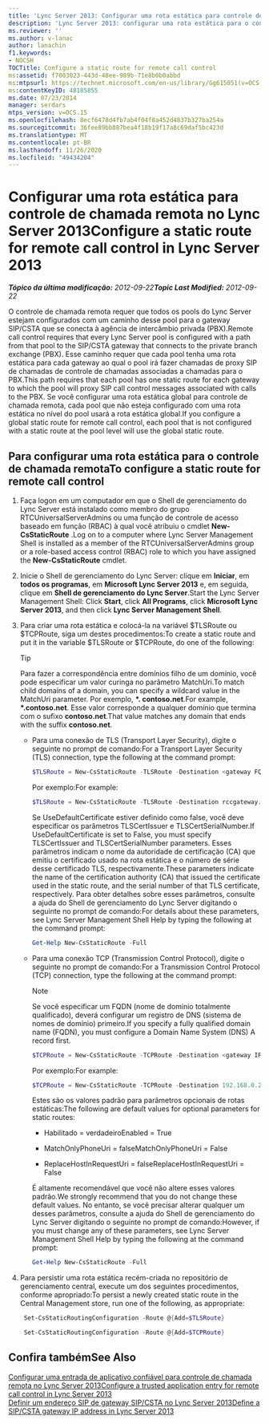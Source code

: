 ```yaml
---
title: 'Lync Server 2013: Configurar uma rota estática para controle de chamada remota'
description: 'Lync Server 2013: configurar uma rota estática para o controle de chamada remota.'
ms.reviewer: ''
ms.author: v-lanac
author: lanachin
f1.keywords:
- NOCSH
TOCTitle: Configure a static route for remote call control
ms:assetid: f7003023-443d-48ee-989b-71e8b0b0abbd
ms:mtpsurl: https://technet.microsoft.com/en-us/library/Gg615051(v=OCS.15)
ms:contentKeyID: 48185855
ms.date: 07/23/2014
manager: serdars
mtps_version: v=OCS.15
ms.openlocfilehash: 8ecf6478d4fb7ab4f04f8a452d4837b327ba254a
ms.sourcegitcommit: 36fee89bb887bea4f18b19f17a8c69daf5bc423d
ms.translationtype: MT
ms.contentlocale: pt-BR
ms.lasthandoff: 11/26/2020
ms.locfileid: "49434204"
---
```

# <a name="configure-a-static-route-for-remote-call-control-in-lync-server-2013"></a><span data-ttu-id="8ea29-103">Configurar uma rota estática para controle de chamada remota no Lync Server 2013</span><span class="sxs-lookup"><span data-stu-id="8ea29-103">Configure a static route for remote call control in Lync Server 2013</span></span>

<div data-xmlns="http://www.w3.org/1999/xhtml">

<div class="topic" data-xmlns="http://www.w3.org/1999/xhtml" data-msxsl="urn:schemas-microsoft-com:xslt" data-cs="https://msdn.microsoft.com/">

<div data-asp="https://msdn2.microsoft.com/asp">



</div>

<div id="mainSection">

<div id="mainBody"><span data-ttu-id="8ea29-104">

<span> </span></span><span class="sxs-lookup"><span data-stu-id="8ea29-104">

<span> </span></span></span>

<span data-ttu-id="8ea29-105">_**Tópico da última modificação:** 2012-09-22_</span><span class="sxs-lookup"><span data-stu-id="8ea29-105">_**Topic Last Modified:** 2012-09-22_</span></span>

<span data-ttu-id="8ea29-106">O controle de chamada remota requer que todos os pools do Lync Server estejam configurados com um caminho desse pool para o gateway SIP/CSTA que se conecta à agência de intercâmbio privada (PBX).</span><span class="sxs-lookup"><span data-stu-id="8ea29-106">Remote call control requires that every Lync Server pool is configured with a path from that pool to the SIP/CSTA gateway that connects to the private branch exchange (PBX).</span></span> <span data-ttu-id="8ea29-107">Esse caminho requer que cada pool tenha uma rota estática para cada gateway ao qual o pool irá fazer chamadas de proxy SIP de chamadas de controle de chamadas associadas a chamadas para o PBX.</span><span class="sxs-lookup"><span data-stu-id="8ea29-107">This path requires that each pool has one static route for each gateway to which the pool will proxy SIP call control messages associated with calls to the PBX.</span></span> <span data-ttu-id="8ea29-108">Se você configurar uma rota estática global para controle de chamada remota, cada pool que não esteja configurado com uma rota estática no nível do pool usará a rota estática global.</span><span class="sxs-lookup"><span data-stu-id="8ea29-108">If you configure a global static route for remote call control, each pool that is not configured with a static route at the pool level will use the global static route.</span></span>

<div>

## <a name="to-configure-a-static-route-for-remote-call-control"></a><span data-ttu-id="8ea29-109">Para configurar uma rota estática para o controle de chamada remota</span><span class="sxs-lookup"><span data-stu-id="8ea29-109">To configure a static route for remote call control</span></span>

1.  <span data-ttu-id="8ea29-110">Faça logon em um computador em que o Shell de gerenciamento do Lync Server está instalado como membro do grupo RTCUniversalServerAdmins ou uma função de controle de acesso baseado em função (RBAC) à qual você atribuiu o cmdlet **New-CsStaticRoute** .</span><span class="sxs-lookup"><span data-stu-id="8ea29-110">Log on to a computer where Lync Server Management Shell is installed as a member of the RTCUniversalServerAdmins group or a role-based access control (RBAC) role to which you have assigned the **New-CsStaticRoute** cmdlet.</span></span>

2.  <span data-ttu-id="8ea29-111">Inicie o Shell de gerenciamento do Lync Server: clique em **Iniciar**, em **todos os programas**, em **Microsoft Lync Server 2013** e, em seguida, clique em **Shell de gerenciamento do Lync Server**.</span><span class="sxs-lookup"><span data-stu-id="8ea29-111">Start the Lync Server Management Shell: Click **Start**, click **All Programs**, click **Microsoft Lync Server 2013**, and then click **Lync Server Management Shell**.</span></span>

3.  <span data-ttu-id="8ea29-112">Para criar uma rota estática e colocá-la na variável $TLSRoute ou $TCPRoute, siga um destes procedimentos:</span><span class="sxs-lookup"><span data-stu-id="8ea29-112">To create a static route and put it in the variable $TLSRoute or $TCPRoute, do one of the following:</span></span>
    
    <div class="">
    

    > [!TIP]  
    > <span data-ttu-id="8ea29-113">Para fazer a correspondência entre domínios filho de um domínio, você pode especificar um valor curinga no parâmetro MatchUri.</span><span class="sxs-lookup"><span data-stu-id="8ea29-113">To match child domains of a domain, you can specify a wildcard value in the MatchUri parameter.</span></span> <span data-ttu-id="8ea29-114">Por exemplo, <STRONG>\*. contoso.net</STRONG>.</span><span class="sxs-lookup"><span data-stu-id="8ea29-114">For example, <STRONG>\*.contoso.net</STRONG>.</span></span> <span data-ttu-id="8ea29-115">Esse valor corresponde a qualquer domínio que termina com o sufixo <STRONG>contoso.net</STRONG>.</span><span class="sxs-lookup"><span data-stu-id="8ea29-115">That value matches any domain that ends with the suffix <STRONG>contoso.net</STRONG>.</span></span>

    
    </div>
    
      - <span data-ttu-id="8ea29-116">Para uma conexão de TLS (Transport Layer Security), digite o seguinte no prompt de comando:</span><span class="sxs-lookup"><span data-stu-id="8ea29-116">For a Transport Layer Security (TLS) connection, type the following at the command prompt:</span></span>
        
        ```powershell
        $TLSRoute = New-CsStaticRoute -TLSRoute -Destination <gateway FQDN> -Port <gateway SIP listening port> -UseDefaultCertificate $true -MatchUri <destination domain>
        ```
        <span data-ttu-id="8ea29-117">Por exemplo:</span><span class="sxs-lookup"><span data-stu-id="8ea29-117">For example:</span></span>
        ```powershell
        $TLSRoute = New-CsStaticRoute -TLSRoute -Destination rccgateway.contoso.net -Port 5065 -UseDefaultCertificate $true -MatchUri *.contoso.net
        ```
        <span data-ttu-id="8ea29-118">Se UseDefaultCertificate estiver definido como false, você deve especificar os parâmetros TLSCertIssuer e TLSCertSerialNumber.</span><span class="sxs-lookup"><span data-stu-id="8ea29-118">If UseDefaultCertificate is set to False, you must specify TLSCertIssuer and TLSCertSerialNumber parameters.</span></span> <span data-ttu-id="8ea29-119">Esses parâmetros indicam o nome da autoridade de certificação (CA) que emitiu o certificado usado na rota estática e o número de série desse certificado TLS, respectivamente.</span><span class="sxs-lookup"><span data-stu-id="8ea29-119">These parameters indicate the name of the certification authority (CA) that issued the certificate used in the static route, and the serial number of that TLS certificate, respectively.</span></span> <span data-ttu-id="8ea29-120">Para obter detalhes sobre esses parâmetros, consulte a ajuda do Shell de gerenciamento do Lync Server digitando o seguinte no prompt de comando:</span><span class="sxs-lookup"><span data-stu-id="8ea29-120">For details about these parameters, see Lync Server Management Shell Help by typing the following at the command prompt:</span></span>
        ```powershell
        Get-Help New-CsStaticRoute -Full
        ```
      - <span data-ttu-id="8ea29-121">Para uma conexão TCP (Transmission Control Protocol), digite o seguinte no prompt de comando:</span><span class="sxs-lookup"><span data-stu-id="8ea29-121">For a Transmission Control Protocol (TCP) connection, type the following at the command prompt:</span></span>
        
        <div class="">
        

        > [!NOTE]  
        > <span data-ttu-id="8ea29-122">Se você especificar um FQDN (nome de domínio totalmente qualificado), deverá configurar um registro de DNS (sistema de nomes de domínio) primeiro.</span><span class="sxs-lookup"><span data-stu-id="8ea29-122">If you specify a fully qualified domain name (FQDN), you must configure a Domain Name System (DNS) A record first.</span></span>

        
        </div>
        
        ```powershell
        $TCPRoute = New-CsStaticRoute -TCPRoute -Destination <gateway IP address or FQDN> -Port <gateway SIP listening port> -MatchUri <destination domain>
        ```
        <span data-ttu-id="8ea29-123">Por exemplo:</span><span class="sxs-lookup"><span data-stu-id="8ea29-123">For example:</span></span>
        ```powershell
        $TCPRoute = New-CsStaticRoute -TCPRoute -Destination 192.168.0.240 -Port 5065 -MatchUri *.contoso.net
        ```
        <span data-ttu-id="8ea29-124">Estes são os valores padrão para parâmetros opcionais de rotas estáticas:</span><span class="sxs-lookup"><span data-stu-id="8ea29-124">The following are default values for optional parameters for static routes:</span></span>
        
          - <span data-ttu-id="8ea29-125">Habilitado = verdadeiro</span><span class="sxs-lookup"><span data-stu-id="8ea29-125">Enabled = True</span></span>
        
          - <span data-ttu-id="8ea29-126">MatchOnlyPhoneUri = false</span><span class="sxs-lookup"><span data-stu-id="8ea29-126">MatchOnlyPhoneUri = False</span></span>
        
          - <span data-ttu-id="8ea29-127">ReplaceHostInRequestUri = false</span><span class="sxs-lookup"><span data-stu-id="8ea29-127">ReplaceHostInRequestUri = False</span></span>
        
        <span data-ttu-id="8ea29-128">É altamente recomendável que você não altere esses valores padrão.</span><span class="sxs-lookup"><span data-stu-id="8ea29-128">We strongly recommend that you do not change these default values.</span></span> <span data-ttu-id="8ea29-129">No entanto, se você precisar alterar qualquer um desses parâmetros, consulte a ajuda do Shell de gerenciamento do Lync Server digitando o seguinte no prompt de comando:</span><span class="sxs-lookup"><span data-stu-id="8ea29-129">However, if you must change any of these parameters, see Lync Server Management Shell Help by typing the following at the command prompt:</span></span>
        ```powershell
        Get-Help New-CsStaticRoute -Full
        ```
4.  <span data-ttu-id="8ea29-130">Para persistir uma rota estática recém-criada no repositório de gerenciamento central, execute um dos seguintes procedimentos, conforme apropriado:</span><span class="sxs-lookup"><span data-stu-id="8ea29-130">To persist a newly created static route in the Central Management store, run one of the following, as appropriate:</span></span>
    
       ```powershell
        Set-CsStaticRoutingConfiguration -Route @{Add=$TLSRoute}
       ```
    
       ```powershell
        Set-CsStaticRoutingConfiguration -Route @{Add=$TCPRoute}
       ```

</div>

<div>

## <a name="see-also"></a><span data-ttu-id="8ea29-131">Confira também</span><span class="sxs-lookup"><span data-stu-id="8ea29-131">See Also</span></span>


[<span data-ttu-id="8ea29-132">Configurar uma entrada de aplicativo confiável para controle de chamada remota no Lync Server 2013</span><span class="sxs-lookup"><span data-stu-id="8ea29-132">Configure a trusted application entry for remote call control in Lync Server 2013</span></span>](lync-server-2013-configure-a-trusted-application-entry-for-remote-call-control.md)  
[<span data-ttu-id="8ea29-133">Definir um endereço SIP de gateway SIP/CSTA no Lync Server 2013</span><span class="sxs-lookup"><span data-stu-id="8ea29-133">Define a SIP/CSTA gateway IP address in Lync Server 2013</span></span>](lync-server-2013-define-a-sip-csta-gateway-ip-address.md)  
  

<span data-ttu-id="8ea29-134"></div>

</div>

<span> </span>

</div>

</div>

</span><span class="sxs-lookup"><span data-stu-id="8ea29-134"></div>

</div>

<span> </span>

</div>

</div>

</span></span></div>

